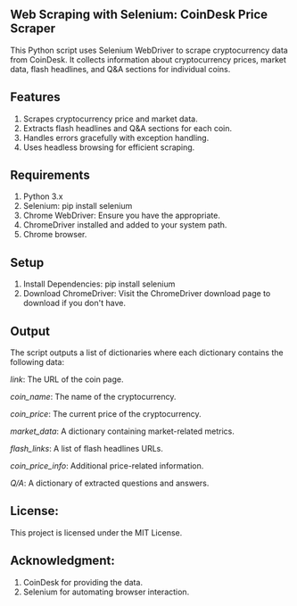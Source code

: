 ## Web Scraping with Selenium: CoinDesk Price Scraper
This Python script uses Selenium WebDriver to scrape cryptocurrency data from CoinDesk. It collects information about cryptocurrency prices, market data, flash headlines, and Q&A sections for individual coins.

## Features
1) Scrapes cryptocurrency price and market data.
2) Extracts flash headlines and Q&A sections for each coin.
3) Handles errors gracefully with exception handling.
4) Uses headless browsing for efficient scraping.

## Requirements
 1) Python 3.x
2) Selenium: pip install selenium
3) Chrome WebDriver: Ensure you have the appropriate.
4) ChromeDriver installed and added to your system path.
5) Chrome browser.

## Setup
1) Install Dependencies:
pip install selenium
2) Download ChromeDriver: 
Visit the ChromeDriver download page to download if you don't have.

## Output
The script outputs a list of dictionaries where each dictionary contains the following data:

*link*: The URL of the coin page.

*coin_name*: The name of the cryptocurrency.

*coin_price*: The current price of the cryptocurrency.

*market_data*: A dictionary containing market-related metrics.

*flash_links*: A list of flash headlines URLs.

*coin_price_info*: Additional price-related information.

*Q/A*: A dictionary of extracted questions and answers.

## License:
This project is licensed under the MIT License.

## Acknowledgment:
1) CoinDesk for providing the data.
2) Selenium for automating browser interaction.